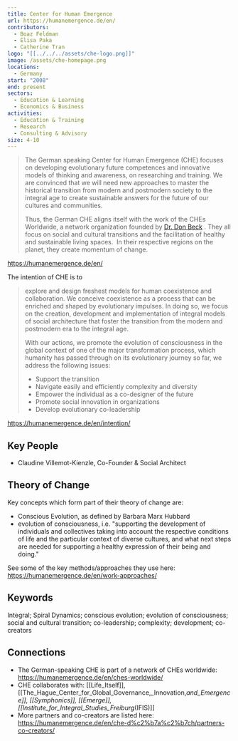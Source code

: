 ```yaml
---
title: Center for Human Emergence
url: https://humanemergence.de/en/
contributors:
  - Boaz Feldman
  - Elisa Paka
  - Catherine Tran
logo: "[[../../../assets/che-logo.png]]"
image: /assets/che-homepage.png
locations:
  - Germany
start: "2008"
end: present
sectors:
  - Education & Learning
  - Economics & Business
activities:
  - Education & Training
  - Research
  - Consulting & Advisory
size: 4-10
---
```

>The German speaking Center for Human Emergence (CHE) focuses on developing evolutionary future competences and innovative models of thinking and awareness, on researching and training. We are convinced that we will need new approaches to master the historical transition from modern and postmodern society to the integral age to create sustainable answers for the future of our cultures and communities.
>
>Thus, the German CHE aligns itself with the work of the CHEs Worldwide, a network organization founded by [Dr. Don Beck](https://en.wikipedia.org/wiki/Don_Edward_Beck) . They all focus on social and cultural transitions and the facilitation of healthy and sustainable living spaces.  In their respective regions on the planet, they create momentum of change.

https://humanemergence.de/en/

The intention of CHE is to

>explore and design freshest models for human coexistence and collaboration. We conceive coexistence as a process that can be enriched and shaped by evolutionary impulses. In doing so, we focus on the creation, development and implementation of integral models of social architecture that foster the transition from the modern and postmodern era to the integral age.
>
>With our actions, we promote the evolution of consciousness in the global context of one of the major transformation process, which humanity has passed through on its evolutionary journey so far, we address the following issues:
>
>- Support the transition
>- Navigate easily and efficiently complexity and diversity
>- Empower the individual as a co-designer of the future
>- Promote social innovation in organizations
>- Develop evolutionary co-leadership

https://humanemergence.de/en/intention/

## Key People

- Claudine Villemot-Kienzle, Co-Founder & Social Architect


## Theory of Change

Key concepts which form part of their theory of change are:

- Conscious Evolution, as defined by Barbara Marx Hubbard
- evolution of consciousness, i.e. "supporting the development of individuals and collectives taking into account the respective conditions of life and the particular context of diverse cultures, and what next steps are needed for supporting a healthy expression of their being and doing." 

See some of the key methods/approaches they use here: https://humanemergence.de/en/work-approaches/

## Keywords

Integral; Spiral Dynamics; conscious evolution; evolution of consciousness; social and cultural transition; co-leadership; complexity; development; co-creators

## Connections

- The German-speaking CHE is part of a network of CHEs worldwide: https://humanemergence.de/en/ches-worldwide/
- CHE collaborates with: [[Life_Itself]], [[The_Hague_Center_for_Global_Governance,_Innovation,_and_Emergence]], [[Symphonics]], [[Emerge]], [[Institute_for_Integral_Studies_Freiburg_(IFIS)]]
- More partners and co-creators are listed here: https://humanemergence.de/en/che-d%c2%b7a%c2%b7ch/partners-co-creators/